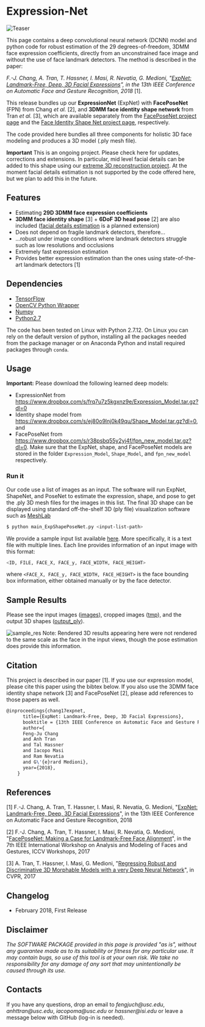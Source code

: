 # Expression-Net
![Teaser](https://github.com/fengju514/Expression-Net/blob/master/ExpNet_teaser_v2.jpg)

This page contains a deep convolutional neural network (DCNN) model and python code for robust estimation of the 29 degrees-of-freedom, 3DMM face expression coefficients, directly from an unconstrained face image and without the use of face landmark detectors. The method is described in the paper: 

_F.-J. Chang, A. Tran, T. Hassner, I. Masi, R. Nevatia, G. Medioni, "[ExpNet: Landmark-Free, Deep, 3D Facial Expressions](https://arxiv.org/abs/1802.00542)", in the 13th IEEE Conference on Automatic Face and Gesture Recognition, 2018_ [1].

This release bundles up our **ExpressionNet** (ExpNet) with **FacePoseNet** (FPN) from Chang _et al._ [2], and **3DMM face identity shape network** from Tran _et al._ [3], which are available separately from the [FacePoseNet project page](https://github.com/fengju514/Face-Pose-Net) and the [Face Identity Shape Net project page](https://github.com/anhttran/3dmm_cnn), respectively. 

The code provided here bundles all three components for holistic 3D face modeling and produces a 3D model (.ply mesh file).

**Important** This is an ongoing project. Please check here for updates, corrections and extensions. In particular, mid level facial details can be added to this shape using our [extreme 3D reconstruction project](https://github.com/anhttran/extreme_3d_faces). At the moment facial details estimation is not supported by the code offered here, but we plan to add this in the future. 

## Features
* Estimating **29D 3DMM face expression coefficients**
* **3DMM face identity shape** [3] + **6DoF 3D head pose** [2] are also included ([facial details estimation](https://github.com/anhttran/extreme_3d_faces) is a planned extension)
* Does not depend on fragile landmark detectors, therefore...
* ...robust under image conditions where landmark detectors struggle such as low resolutions and occlusions
* Extremely fast expression estimation
* Provides better expression estimation than the ones using state-of-the-art landmark detectors [1]

## Dependencies

* [TensorFlow](https://www.tensorflow.org/)
* [OpenCV Python Wrapper](http://opencv.org/)
* [Numpy](http://www.numpy.org/)
* [Python2.7](https://www.python.org/download/releases/2.7/)

The code has been tested on Linux with Python 2.7.12. On Linux you can rely on the default version of python, installing all the packages needed from the package manager or on Anaconda Python and install required packages through `conda`. 


## Usage

**Important:** Please download the following learned deep models:
* ExpressionNet from https://www.dropbox.com/s/frq7u7z5kgxnz9e/Expression_Model.tar.gz?dl=0
* Identity shape model from https://www.dropbox.com/s/ej80o9lnj0k49qu/Shape_Model.tar.gz?dl=0, and
* FacePoseNet from https://www.dropbox.com/s/r38psbq55y2yj4f/fpn_new_model.tar.gz?dl=0. 
Make sure that the ExpNet, shape, and FacePoseNet models are stored in the folder `Expression_Model`, `Shape_Model`, and `fpn_new_model` respectively.

### Run it

Our code use a list of images as an input. The software will run ExpNet, ShapeNet, and PoseNet to estimate the expression, shape, and pose to get the .ply 3D mesh files for the images in this list. The final 3D shape can be displayed using standard off-the-shelf 3D (ply file) visualization software such as [MeshLab](http://meshlab.sourceforge.net)

```bash
$ python main_ExpShapePoseNet.py <input-list-path>
```

We provide a sample input list available [here](input.csv). More specifically, it is a text file with multiple lines. Each line provides information of an input image with this format:

```bash
<ID, FILE, FACE_X, FACE_y, FACE_WIDTH, FACE_HEIGHT>
```
where `<FACE_X, FACE_y, FACE_WIDTH, FACE_HEIGHT>` is the face bounding box information, either obtained manually or by the face detector. 

## Sample Results
Please see the input images ([images](images)), cropped images ([tmp](tmp)), and the output 3D shapes ([output_ply](output_ply)). 

![sample_res](https://github.com/fengju514/Expression-Net/blob/master/ExpNet_sample_results.jpg)
Note: Rendered 3D results appearing here were not rendered to the same scale as the face in the input views, though the pose estimation does provide this information.

## Citation

This project is described in our paper [1]. If you use our expression model, please cite this paper using the bibtex below. If you also use the 3DMM face identity shape network [3] and FacePoseNet [2], please add references to those papers as well.

``` latex
@inproceedings{chang17expnet,
      title={ExpNet: Landmark-Free, Deep, 3D Facial Expressions},
      booktitle = {13th IEEE Conference on Automatic Face and Gesture Recognition},
      author={
      Feng-Ju Chang
      and Anh Tran 
      and Tal Hassner 
      and Iacopo Masi 
      and Ram Nevatia
      and G\'{e}rard Medioni},
      year={2018},
    }
```

## References
[1] F.-J. Chang, A. Tran, T. Hassner, I. Masi, R. Nevatia, G. Medioni, "[ExpNet: Landmark-Free, Deep, 3D Facial Expressions](https://arxiv.org/abs/1802.00542)", in the 13th IEEE Conference on Automatic Face and Gesture Recognition, 2018

[2] F.-J. Chang, A. Tran, T. Hassner, I. Masi, R. Nevatia, G. Medioni, "[FacePoseNet: Making a Case for Landmark-Free Face Alignment](https://arxiv.org/abs/1708.07517)", in the 7th IEEE International Workshop on Analysis and Modeling of Faces and Gestures, ICCV Workshops, 2017

[3] A. Tran, T. Hassner, I. Masi, G. Medioni, "[Regressing Robust and Discriminative 3D Morphable Models with a very Deep Neural Network](https://arxiv.org/abs/1612.04904)", in CVPR, 2017


## Changelog
- February 2018, First Release 

## Disclaimer

_The SOFTWARE PACKAGE provided in this page is provided "as is", without any guarantee made as to its suitability or fitness for any particular use. It may contain bugs, so use of this tool is at your own risk. We take no responsibility for any damage of any sort that may unintentionally be caused through its use._

## Contacts

If you have any questions, drop an email to _fengjuch@usc.edu_, _anhttran@usc.edu_, _iacopoma@usc.edu_ or _hassner@isi.edu_ or leave a message below with GitHub (log-in is needed).
